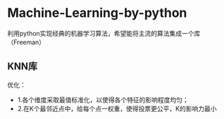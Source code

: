 # Machine-Learning-by-python
利用python实现经典的机器学习算法，希望能将主流的算法集成一个库（Freeman）

## KNN库
优化：
- 1.各个维度采取最值标准化，以使得各个特征的影响程度均匀；
- 2.在K个最邻近点中，给每个点一权重，使得投票更公平，K的影响力最小
